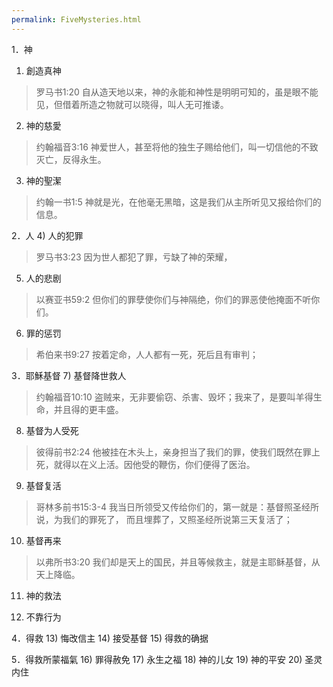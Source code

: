 ```yaml
---
permalink: FiveMysteries.html
---
```


1．神  
1) 創造真神
> 罗马书1:20 自从造天地以来，神的永能和神性是明明可知的，虽是眼不能见，但借着所造之物就可以晓得，叫人无可推诿。

2) 神的慈愛
> 约翰福音3:16 神爱世人，甚至将他的独生子赐给他们，叫一切信他的不致灭亡，反得永生。

3) 神的聖潔
> 约翰一书1:5 神就是光，在他毫无黑暗，这是我们从主所听见又报给你们的信息。

2．人
4) 人的犯罪
> 罗马书3:23 因为世人都犯了罪，亏缺了神的荣耀，

5) 人的悲剧
> 以赛亚书59:2 但你们的罪孽使你们与神隔绝，你们的罪恶使他掩面不听你们。

6) 罪的惩罚
>希伯来书9:27 按着定命，人人都有一死，死后且有审判；

3．耶穌基督
7) 基督降世救人
>约翰福音10:10 盗贼来，无非要偷窃、杀害、毁坏；我来了，是要叫羊得生命，并且得的更丰盛。

8) 基督为人受死
>彼得前书2:24 他被挂在木头上，亲身担当了我们的罪，使我们既然在罪上死，就得以在义上活。因他受的鞭伤，你们便得了医治。

9) 基督复活
>哥林多前书15:3-4 我当日所领受又传给你们的，第一就是：基督照圣经所说，为我们的罪死了， 而且埋葬了，又照圣经所说第三天复活了；

10) 基督再来
>以弗所书3:20 我们却是天上的国民，并且等候救主，就是主耶稣基督，从天上降临。

11) 神的救法
>

12) 不靠行为
>

4．得救
13) 悔改信主
14) 接受基督
15) 得救的确据

5．得救所蒙福氣
16) 罪得赦免
17) 永生之福
18) 神的儿女
19) 神的平安
20) 圣灵内住
